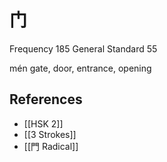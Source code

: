# 门
Frequency 185
General Standard 55

mén
gate, door, entrance, opening

## References
- [[HSK 2]]
- [[3 Strokes]]
- [[門 Radical]]